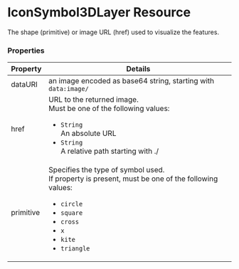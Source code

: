 # IconSymbol3DLayer Resource

The shape (primitive) or image URL (href) used to visualize the features.

### Properties

| Property | Details
| --- | ---
| dataURI | an image encoded as base64 string, starting with `data:image/`
| href | URL to the returned image.<br>Must be one of the following values:<ul><li>`String`<br>An absolute URL</li><li>`String`<br>A relative path starting with ./</li></ul>
| primitive | Specifies the type of symbol used.<br>If property is present, must be one of the following values: <ul><li>`circle`</li><li>`square`</li><li>`cross`</li><li>`x`</li><li>`kite`</li><li>`triangle`</li></ul>




